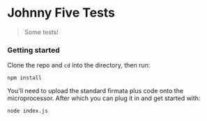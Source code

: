 # Johnny Five Tests

> Some tests!

### Getting started

Clone the repo and `cd` into the directory, then run:

```
npm install
```

You'll need to upload the standard firmata plus code onto the microprocessor. After which you can plug it in and get started with:

```
node index.js
```
